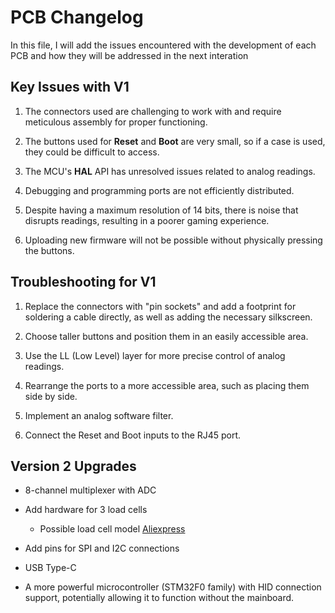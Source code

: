 # PCB Changelog

In this file, I will add the issues encountered with the development of each PCB 
and how they will be addressed in the next interation

## Key Issues with V1

1. The connectors used are challenging to work with and require meticulous assembly for proper functioning.

2. The buttons used for **Reset** and **Boot** are very small, so if a case is used, they could be difficult to access.

3. The MCU's **HAL** API has unresolved issues related to analog readings.

4. Debugging and programming ports are not efficiently distributed.

5. Despite having a maximum resolution of 14 bits, there is noise that disrupts readings,
resulting in a poorer gaming experience.

6. Uploading new firmware will not be possible without physically pressing the buttons.

## Troubleshooting for V1

1. Replace the connectors with "pin sockets" and add a footprint for soldering a cable directly,
as well as adding the necessary silkscreen.

2. Choose taller buttons and position them in an easily accessible area.

3. Use the LL (Low Level) layer for more precise control of analog readings.

4. Rearrange the ports to a more accessible area, such as placing them side by side.

5. Implement an analog software filter.

6. Connect the Reset and Boot inputs to the RJ45 port.

## Version 2 Upgrades

- 8-channel multiplexer with ADC 

- Add hardware for 3 load cells
  - Possible load cell model [Aliexpress](https://www.aliexpress.com/item/1005004518830741.html)

- Add pins for SPI and I2C connections

- USB Type-C

- A more powerful microcontroller (STM32F0 family) with HID connection support,
potentially allowing it to function without the mainboard.
